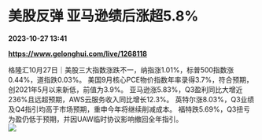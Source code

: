 # 美股反弹 亚马逊绩后涨超5.8%

**2023-10-27 13:41**

**https://www.gelonghui.com/live/1268118**

格隆汇10月27日｜美股三大指数涨跌不一，纳指涨1.01%，标普500指数涨0.44%，道指跌0.03%。 美国9月核心PCE物价指数年率录得3.7%，符合预期，创2021年5月以来新低，前值为3.9%。 亚马逊涨5.83%，Q3盈利同比大增近236%且远超预期，AWS云服务收入同比增长12.3%。 英特尔涨8.03%，Q3业绩及Q4指引均高于市场预期，重申今年将继续削减成本。 福特跌5.69%，Q3扭亏为盈仍低于预期，并因UAW临时协议影响撤回全年指引。  
![](https://img5.gelonghui.com/live/c953e-e8dd193f-4e57-4e86-adc7-1a52d2ed9413.jpg)